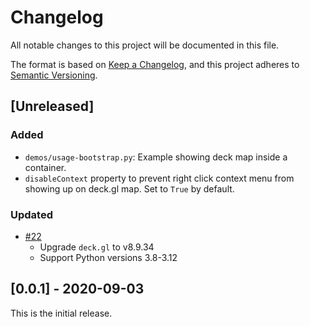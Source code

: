 # Changelog
All notable changes to this project will be documented in this file.

The format is based on [Keep a Changelog](https://keepachangelog.com/en/1.0.0/),
and this project adheres to [Semantic Versioning](https://semver.org/spec/v2.0.0.html).

## [Unreleased]

### Added

- `demos/usage-bootstrap.py`: Example showing deck map inside a container.
- `disableContext` property to prevent right click context menu from showing up on deck.gl map. Set to `True` by default.

### Updated

- [#22](https://github.com/plotly/dash-deck/pull/22)
  - Upgrade `deck.gl` to v8.9.34
  - Support Python versions 3.8-3.12

## [0.0.1] - 2020-09-03

This is the initial release.
